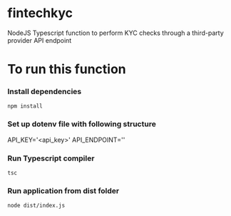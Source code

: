# fintechkyc
NodeJS Typescript function to perform KYC checks through a third-party provider API endpoint

# To run this function

### Install dependencies
```npm install```

### Set up dotenv file with following structure
API_KEY='<api_key>'
API_ENDPOINT='<endpoint>'

### Run Typescript compiler
``` tsc ```

### Run application from dist folder
```node dist/index.js```